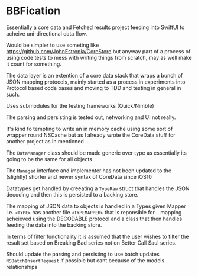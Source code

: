 #  BBFication

Essentially a core data and Fetched results project feeding into SwiftUI to acheive  uni-directional data flow.

Would be simpler to use someting like https://github.com/JohnEstropia/CoreStore but anyway part of a process of using code tests to mess with writing things from scratch, may as well make it count for something.

The data layer is an extention of a core data stack that wraps a bunch of JSON mapping protocols, mainly started as a process in experiments into Protocol based code bases and moving to TDD and testing in general in such.

Uses submodules for the testing frameworks (Quick/Nimble)

The parsing and persisting is tested out, networking and UI not really.

It's kind fo tempting to write an in memory cache using some sort of wrapper round NSCache but as I already wrote the CoreData stuff for another project  as In mentioned <shrug>...

The `DataManager` class should be made generic over type as essentially its going to be the same for all objects

The `Managed` interface and implementer has not been updated to the (slightly) shorter and newer syntax of CoreData since iOS10

Datatypes get handled by creeating a `TypeRaw` struct that handles the JSON decoding and then this is persisted to a backing store.

The mapping of JSON data to objects is handled in a Types given Mapper i.e. `<TYPE>` has another file `<TYPEMAPPER>` that is reponsible for... mapping acheieved using the DECODABLE protocol and a class that then handles feeding the data into the backing store.

In terms of filter functionality it is assumed that the user wishes to filter the result set based on Breaking Bad series not  on Better Call Saul series.

Should update the parsing and persisting to use batch updates `NSBatchInsertRequest` if possible but cant because of the models relationships
